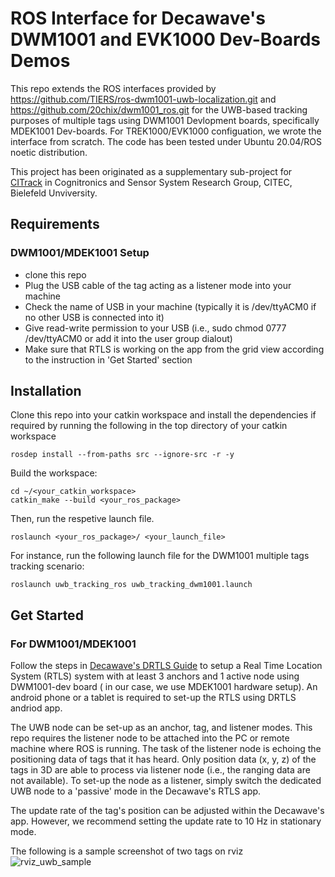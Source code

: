 # ROS Interface for Decawave's DWM1001 and EVK1000 Dev-Boards Demos

This repo extends the ROS interfaces provided by <https://github.com/TIERS/ros-dwm1001-uwb-localization.git> and <https://github.com/20chix/dwm1001_ros.git> for the UWB-based tracking purposes of multiple tags using DWM1001 Devlopment boards, specifically MDEK1001 Dev-boards. For TREK1000/EVK1000 configuation, we wrote the interface from scratch. The code has been tested under Ubuntu 20.04/ROS noetic distribution. 

This project has been originated as a supplementary sub-project for [CITrack](https://cit-ec.de/en/ks/projects/citrack) in Cognitronics and Sensor System Research Group, CITEC, Bielefeld Unviversity.


## Requirements
### DWM1001/MDEK1001 Setup
- clone this repo
- Plug the USB cable of the tag acting as a listener mode into your machine
- Check the name of USB in your machine (typically it is /dev/ttyACM0 if no other USB is connected into it)
- Give read-write permission to your USB (i.e., sudo chmod 0777 /dev/ttyACM0 or add it into the user group dialout)
- Make sure that RTLS is working on the app from the grid view according to the instruction in 'Get Started' section 


## Installation

Clone this repo into your catkin workspace and install the dependencies if required by running the following in the top directory of your catkin workspace
```
rosdep install --from-paths src --ignore-src -r -y
```

Build the workspace:
```
cd ~/<your_catkin_workspace>
catkin_make --build <your_ros_package>
```
Then, run the respetive launch file.
```
roslaunch <your_ros_package>/ <your_launch_file>
```

For instance, run the following launch file for the DWM1001 multiple tags tracking scenario:
```
roslaunch uwb_tracking_ros uwb_tracking_dwm1001.launch
```


## Get Started
### For DWM1001/MDEK1001 
Follow the steps in [Decawave's DRTLS Guide](<https://www.decawave.com/wp-content/uploads/2018/08/mdek1001_quick_start_guide.pdf>) to setup a Real Time Location System (RTLS) system with at least 3 anchors and 1 active node using DWM1001-dev board ( in our case, we use MDEK1001 hardware setup). An android phone or a tablet is required to set-up the RTLS using DRTLS andriod app. 

The UWB node can be set-up as an anchor, tag, and listener modes. This repo requires the listener node to be attached into the PC or remote machine where ROS is running. The task of the listener node is echoing the positioning data of tags that it has heard. Only position data (x, y, z) of the tags in 3D are able to process via listener node (i.e., the ranging data are not available). To set-up the node as a listener, simply switch the dedicated UWB node to a 'passive' mode in the Decawave's RTLS app. 

The update rate of the tag's position can be adjusted within the Decawave's app. However, we recommend setting the update rate to 10 Hz in stationary mode.

The following is a sample screenshot of two tags on rviz 
![rviz_uwb_sample](https://user-images.githubusercontent.com/18302290/143898129-9c9362f8-d556-44d4-9028-5bea2d261224.JPG)



